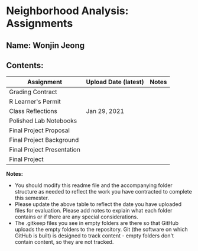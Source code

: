 # Neighborhood Analysis: Assignments

## **Name:** Wonjin Jeong

## Contents:

| Assignment | Upload Date (latest) | Notes |
|-|-|-|
| Grading Contract |  |  |
| R Learner's Permit |  |  |
| Class Reflections | Jan 29, 2021 |  |
| Polished Lab Notebooks |  |  |
| Final Project Proposal |  |  |
| Final Project Background |  |  |
| Final Project Presentation |  |  |
| Final Project |  |  |

**Notes:** 

- You should modify this readme file and the accompanying folder structure as needed to reflect the work you have contracted to complete this semester.
- Please update the above table to reflect the date you have uploaded files for evaluation. Please add notes to explain what each folder contains or if there are any special considerations.
- The .gitkeep files you see in empty folders are there so that GitHub uploads the empty folders to the repository. Git (the software on which GitHub is built) is designed to track content - empty folders don't contain content, so they are not tracked.
